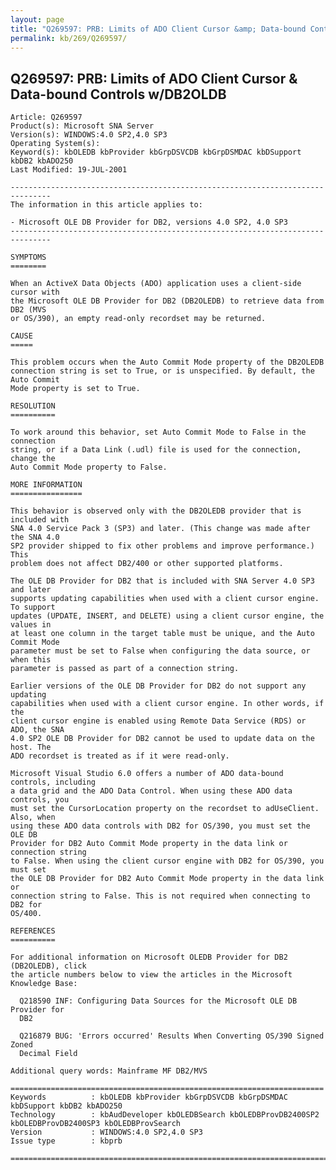 ```yaml
---
layout: page
title: "Q269597: PRB: Limits of ADO Client Cursor &amp; Data-bound Controls w/DB2OLDB"
permalink: kb/269/Q269597/
---
```


## Q269597: PRB: Limits of ADO Client Cursor &amp; Data-bound Controls w/DB2OLDB

	Article: Q269597
	Product(s): Microsoft SNA Server
	Version(s): WINDOWS:4.0 SP2,4.0 SP3
	Operating System(s): 
	Keyword(s): kbOLEDB kbProvider kbGrpDSVCDB kbGrpDSMDAC kbDSupport kbDB2 kbADO250
	Last Modified: 19-JUL-2001
	
	-------------------------------------------------------------------------------
	The information in this article applies to:
	
	- Microsoft OLE DB Provider for DB2, versions 4.0 SP2, 4.0 SP3 
	-------------------------------------------------------------------------------
	
	SYMPTOMS
	========
	
	When an ActiveX Data Objects (ADO) application uses a client-side cursor with
	the Microsoft OLE DB Provider for DB2 (DB2OLEDB) to retrieve data from DB2 (MVS
	or OS/390), an empty read-only recordset may be returned.
	
	CAUSE
	=====
	
	This problem occurs when the Auto Commit Mode property of the DB2OLEDB
	connection string is set to True, or is unspecified. By default, the Auto Commit
	Mode property is set to True.
	
	RESOLUTION
	==========
	
	To work around this behavior, set Auto Commit Mode to False in the connection
	string, or if a Data Link (.udl) file is used for the connection, change the
	Auto Commit Mode property to False.
	
	MORE INFORMATION
	================
	
	This behavior is observed only with the DB2OLEDB provider that is included with
	SNA 4.0 Service Pack 3 (SP3) and later. (This change was made after the SNA 4.0
	SP2 provider shipped to fix other problems and improve performance.) This
	problem does not affect DB2/400 or other supported platforms.
	
	The OLE DB Provider for DB2 that is included with SNA Server 4.0 SP3 and later
	supports updating capabilities when used with a client cursor engine. To support
	updates (UPDATE, INSERT, and DELETE) using a client cursor engine, the values in
	at least one column in the target table must be unique, and the Auto Commit Mode
	parameter must be set to False when configuring the data source, or when this
	parameter is passed as part of a connection string.
	
	Earlier versions of the OLE DB Provider for DB2 do not support any updating
	capabilities when used with a client cursor engine. In other words, if the
	client cursor engine is enabled using Remote Data Service (RDS) or ADO, the SNA
	4.0 SP2 OLE DB Provider for DB2 cannot be used to update data on the host. The
	ADO recordset is treated as if it were read-only.
	
	Microsoft Visual Studio 6.0 offers a number of ADO data-bound controls, including
	a data grid and the ADO Data Control. When using these ADO data controls, you
	must set the CursorLocation property on the recordset to adUseClient. Also, when
	using these ADO data controls with DB2 for OS/390, you must set the OLE DB
	Provider for DB2 Auto Commit Mode property in the data link or connection string
	to False. When using the client cursor engine with DB2 for OS/390, you must set
	the OLE DB Provider for DB2 Auto Commit Mode property in the data link or
	connection string to False. This is not required when connecting to DB2 for
	OS/400.
	
	REFERENCES
	==========
	
	For additional information on Microsoft OLEDB Provider for DB2 (DB2OLEDB), click
	the article numbers below to view the articles in the Microsoft Knowledge Base:
	
	  Q218590 INF: Configuring Data Sources for the Microsoft OLE DB Provider for
	  DB2
	
	  Q216879 BUG: 'Errors occurred' Results When Converting OS/390 Signed Zoned
	  Decimal Field
	
	Additional query words: Mainframe MF DB2/MVS
	
	======================================================================
	Keywords          : kbOLEDB kbProvider kbGrpDSVCDB kbGrpDSMDAC kbDSupport kbDB2 kbADO250 
	Technology        : kbAudDeveloper kbOLEDBSearch kbOLEDBProvDB2400SP2 kbOLEDBProvDB2400SP3 kbOLEDBProvSearch
	Version           : WINDOWS:4.0 SP2,4.0 SP3
	Issue type        : kbprb
	
	=============================================================================
	
